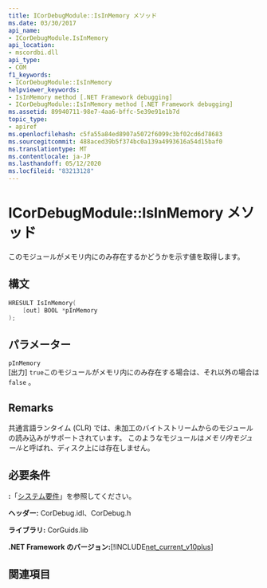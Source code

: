 ```yaml
---
title: ICorDebugModule::IsInMemory メソッド
ms.date: 03/30/2017
api_name:
- ICorDebugModule.IsInMemory
api_location:
- mscordbi.dll
api_type:
- COM
f1_keywords:
- ICorDebugModule::IsInMemory
helpviewer_keywords:
- IsInMemory method [.NET Framework debugging]
- ICorDebugModule::IsInMemory method [.NET Framework debugging]
ms.assetid: 89940711-98e7-4aa6-bffc-5e39e91e1b7d
topic_type:
- apiref
ms.openlocfilehash: c5fa55a84ed8907a5072f6099c3bf02cd6d78683
ms.sourcegitcommit: 488aced39b5f374bc0a139a4993616a54d15baf0
ms.translationtype: MT
ms.contentlocale: ja-JP
ms.lasthandoff: 05/12/2020
ms.locfileid: "83213128"
---
```

# <a name="icordebugmoduleisinmemory-method"></a>ICorDebugModule::IsInMemory メソッド
このモジュールがメモリ内にのみ存在するかどうかを示す値を取得します。  
  
## <a name="syntax"></a>構文  
  
```cpp  
HRESULT IsInMemory(  
    [out] BOOL *pInMemory  
);  
```  
  
## <a name="parameters"></a>パラメーター  
 `pInMemory`  
 [出力] `true`このモジュールがメモリ内にのみ存在する場合は、それ以外の場合は `false` 。  
  
## <a name="remarks"></a>Remarks  
 共通言語ランタイム (CLR) では、未加工のバイトストリームからのモジュールの読み込みがサポートされています。 このようなモジュールは*メモリ内モジュール*と呼ばれ、ディスク上には存在しません。  
  
## <a name="requirements"></a>必要条件  
 **:**「[システム要件](../../get-started/system-requirements.md)」を参照してください。  
  
 **ヘッダー:** CorDebug.idl、CorDebug.h  
  
 **ライブラリ:** CorGuids.lib  
  
 **.NET Framework のバージョン:**[!INCLUDE[net_current_v10plus](../../../../includes/net-current-v10plus-md.md)]  
  
## <a name="see-also"></a>関連項目
